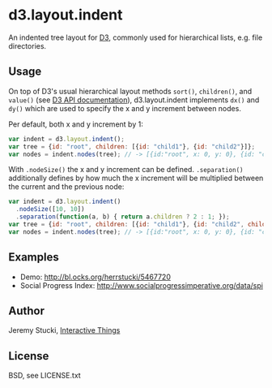 # d3.layout.indent

An indented tree layout for [D3](http://d3js.org), commonly used for hierarchical lists, e.g. file directories.

## Usage

On top of D3's usual hierarchical layout methods `sort()`, `children()`, and `value()` (see [D3 API documentation](https://github.com/mbostock/d3/wiki/Hierarchy-Layout)), d3.layout.indent implements `dx()` and `dy()` which are used to specify the x and y increment between nodes.

Per default, both x and y increment by 1:

```javascript
var indent = d3.layout.indent();
var tree = {id: "root", children: [{id: "child1"}, {id: "child2"}]};
var nodes = indent.nodes(tree); // -> [{id:"root", x: 0, y: 0}, {id: "child1", x: 1, y: 1}, {id: "child2", x: 1, y: 2}]
```

With `.nodeSize()` the x and y increment can be defined. `.separation()` additionally defines by how much the x increment will be multiplied between the current and the previous node:

```javascript
var indent = d3.layout.indent()
  .nodeSize([10, 10])
  .separation(function(a, b) { return a.children ? 2 : 1; });
var tree = {id: "root", children: [{id: "child1"}, {id: "child2", children: [{id: "child21"}]}]};
var nodes = indent.nodes(tree); // -> [{id:"root", x: 0, y: 0}, {id: "child1", x: 10, y: 10}, {id: "child2", x: 10, y: 30}, {id: "child21", x: 20, y: 40}]
```

## Examples

* Demo: http://bl.ocks.org/herrstucki/5467720
* Social Progress Index: http://www.socialprogressimperative.org/data/spi 

## Author

Jeremy Stucki, [Interactive Things](http://interactivethings.com)

## License

BSD, see LICENSE.txt
